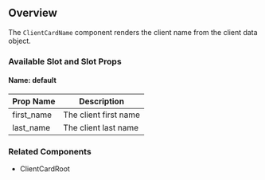 ## Overview
The `ClientCardName` component renders the client name from the client data object.

### Available Slot and Slot Props

#### Name: default

| Prop Name | Description |
| ----- | ----------- |
| first_name | The client first name |
| last_name | The client last name |

### Related Components
- ClientCardRoot